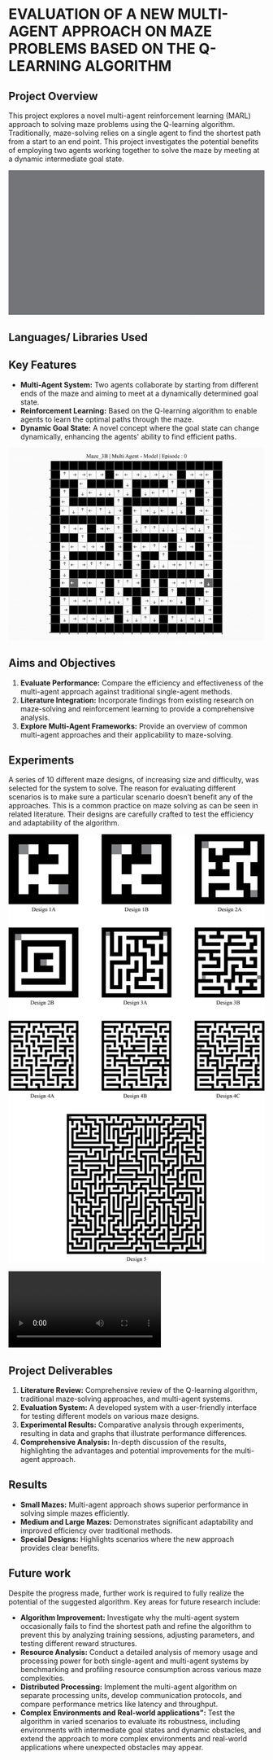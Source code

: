 # EVALUATION OF A NEW MULTI-AGENT APPROACH ON MAZE PROBLEMS BASED ON THE Q-LEARNING ALGORITHM

## Project Overview

This project explores a novel multi-agent reinforcement learning (MARL) approach to solving maze problems using the Q-learning algorithm. Traditionally, maze-solving relies on a single agent to find the shortest path from a start to an end point. This project investigates the potential benefits of employing two agents working together to solve the maze by meeting at a dynamic intermediate goal state.

![gif](assets/Maze5-Multi-agentSolution-5000episodes_5000steps.gif)

## Languages/ Libraries Used

## Key Features

- **Multi-Agent System:** Two agents collaborate by starting from different ends of the maze and aiming to meet at a dynamically determined goal state.
- **Reinforcement Learning:** Based on the Q-learning algorithm to enable agents to learn the optimal paths through the maze.
- **Dynamic Goal State:** A novel concept where the goal state can change dynamically, enhancing the agents' ability to find efficient paths.

![gif](assets/Multi-agent-500Episodes-200Steps-Q-Table_Startagent.gif)

## Aims and Objectives

1. **Evaluate Performance:** Compare the efficiency and effectiveness of the multi-agent approach against traditional single-agent methods.
2. **Literature Integration:** Incorporate findings from existing research on maze-solving and reinforcement learning to provide a comprehensive analysis.
3. **Explore Multi-Agent Frameworks:** Provide an overview of common multi-agent approaches and their applicability to maze-solving.

## Experiments

A series of 10 different maze designs, of increasing size and difficulty, was selected for the system to solve. The reason for evaluating different scenarios is to make sure a particular scenario doesn’t benefit any of the approaches. This is a common practice on maze solving as can be seen in related literature. Their designs are carefully crafted to test the efficiency and adaptability of the algorithm.

![Maze Designs](<assets/Appendix B - Maze Designs.png>)

<video controls src="assets/Section 3.1 - Maze solver system.mp4" title="Title"></video>

## Project Deliverables

1. **Literature Review:** Comprehensive review of the Q-learning algorithm, traditional maze-solving approaches, and multi-agent systems.
2. **Evaluation System:** A developed system with a user-friendly interface for testing different models on various maze designs.
3. **Experimental Results:** Comparative analysis through experiments, resulting in data and graphs that illustrate performance differences.
4. **Comprehensive Analysis:** In-depth discussion of the results, highlighting the advantages and potential improvements for the multi-agent approach.

## Results

- **Small Mazes:** Multi-agent approach shows superior performance in solving simple mazes efficiently.
- **Medium and Large Mazes:** Demonstrates significant adaptability and improved efficiency over traditional methods.
- **Special Designs:** Highlights scenarios where the new approach provides clear benefits.

## Future work

Despite the progress made, further work is required to fully realize the potential of the suggested algorithm. Key areas for future research include:

- **Algorithm Improvement:** Investigate why the multi-agent system occasionally fails to find the shortest path and refine the algorithm to prevent this by analyzing training sessions, adjusting parameters, and testing different reward structures.
- **Resource Analysis:** Conduct a detailed analysis of memory usage and processing power for both single-agent and multi-agent systems by benchmarking and profiling resource consumption across various maze complexities.
- **Distributed Processing:** Implement the multi-agent algorithm on separate processing units, develop communication protocols, and compare performance metrics like latency and throughput.
- **Complex Environments and Real-world applications":** Test the algorithm in varied scenarios to evaluate its robustness, including environments with intermediate goal states and dynamic obstacles, and extend the approach to more complex environments and real-world applications where unexpected obstacles may appear.
